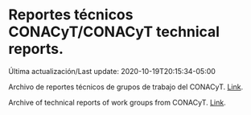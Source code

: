 # Reportes técnicos CONACyT/CONACyT technical reports.

Última actualización/Last update: 2020-10-19T20:15:34-05:00

Archivo de reportes técnicos de grupos de trabajo del CONACyT. [Link](https://coronavirus.conacyt.mx/productos/index.html).

Archive of technical reports of work groups from CONACyT. [Link](https://coronavirus.conacyt.mx/productos/index.html).
